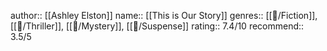 author:: [[Ashley Elston]]
name:: [[This is Our Story]] 
genres:: [[📖/Fiction]], [[📖/Thriller]], [[📖/Mystery]], [[📖/Suspense]]
rating:: 7.4/10
recommend:: 3.5/5
